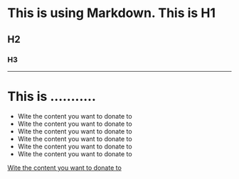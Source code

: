 # This is using Markdown. This is H1
## H2
### H3
___

# This is ...........
- Wite the content you want to donate to
- Wite the content you want to donate to
- Wite the content you want to donate to
- Wite the content you want to donate to
- Wite the content you want to donate to
- Wite the content you want to donate to


[Wite the content you want to donate to](https://cs50.harvard.edu/web/2020/projects/1/wiki/)